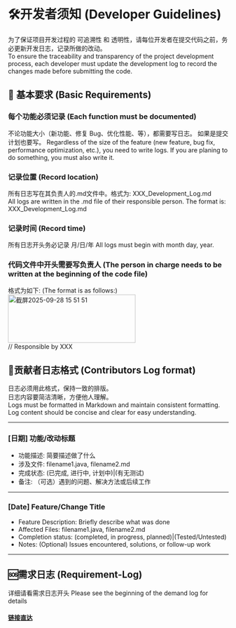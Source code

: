 # 🛠️开发者须知 (Developer Guidelines)
为了保证项目开发过程的 可追溯性 和 透明性，请每位开发者在提交代码之前，务必更新开发日志，记录所做的改动。  
To ensure the traceability and transparency of the project development process, each developer must update the development log to record the changes made before submitting the code.  
## 📌 基本要求 (Basic Requirements)
### 每个功能必须记录 (Each function must be documented)
不论功能大小（新功能、修复 Bug、优化性能、等），都需要写日志。 如果是提交计划也要写。
Regardless of the size of the feature (new feature, bug fix, performance optimization, etc.), you need to write logs.  If you are planing to do something, you must also write it.
### 记录位置 (Record location)
所有日志写在其负责人的.md文件中。格式为: XXX_Development_Log.md  
All logs are written in the .md file of their responsible person. The format is: XXX_Development_Log.md  
### 记录时间 (Record time)
所有日志开头务必记录 月/日/年
All logs must begin with month day, year.
### 代码文件中开头需要写负责人 (The person in charge needs to be written at the beginning of the code file)
格式为如下: (The format is as follows:)   
<img width="291" height="110" alt="截屏2025-09-28 15 51 51" src="https://github.com/user-attachments/assets/b2f1e386-f39c-4fb7-a374-fe39fe435e9a" />  
// Responsible by XXX  
## 📝贡献者日志格式 (Contributors Log format)
日志必须用此格式，保持一致的排版。  
日志内容要简洁清晰，方便他人理解。  
Logs must be formatted in Markdown and maintain consistent formatting.  
Log content should be concise and clear for easy understanding.  

---
### [日期] 功能/改动标题
- 功能描述: 简要描述做了什么
- 涉及文件: filename1.java, filename2.md
- 完成状态: (已完成, 进行中, 计划中)|(有无测试)
- 备注: （可选）遇到的问题、解决方法或后续工作
---
### [Date] Feature/Change Title
- Feature Description: Briefly describe what was done
- Affected Files: filename1.java, filename2.md
- Completion status: (completed, in progress, planned)|(Tested/Untested)
- Notes: (Optional) Issues encountered, solutions, or follow-up work
---

## 🆘需求日志 (Requirement-Log)
详细请看需求日志开头
Please see the beginning of the demand log for details
#### [链接直达](https://github.com/San1tater1122/ICS4U_Easy-Resources-Plan/blob/main/%E5%BC%80%E5%8F%91%E8%80%85%E6%97%A5%E5%BF%97(Developer%20log)/Requirements-Log.md)
